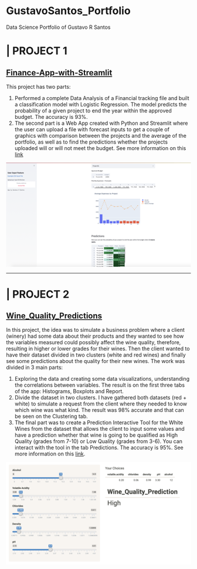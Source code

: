 # GustavoSantos_Portfolio
Data Science Portfolio of Gustavo R Santos

# | PROJECT 1
## [Finance-App-with-Streamlit](https://github.com/gurezende/Finance-App-with-Streamlit)

This project has two parts:
1. Performed a complete Data Analysis of a Financial tracking file and built a classification model with Logistic Regression. 
   The model predicts the probability of a given project to end the year within the approved budget. The accuracy is 93%.
2. The second part is a Web App created with Python and Streamlit where the user can upload a file with forecast inputs to get a couple of graphics with comparison between the projects and the average of the portfolio, as well as to find the predictions whether the projects uploaded will or will not meet the budget.
See more information on this [link](https://datasciencegus.wordpress.com/2020/07/10/finance-web-app-with-streamlit/)

![](/images/Financestreamlit.png)

---

# | PROJECT 2
## [Wine_Quality_Predictions](https://github.com/gurezende/Wine_Quality_Predictions)
In this project, the idea was to simulate a business problem where a client (winery) had some data about their products and they wanted to see how the variables measured could possibly affect the wine quality, therefore, resulting in higher or lower grades for their wines. Then the client wanted to have their dataset divided in two clusters (white and red wines) and finally see some predictions about the quality for their new wines.
The work was divided in 3 main parts:
1. Exploring the data and creating some data visualizations, understanding the correlations between variables.
The result is on the first three tabs of the app: Histograms, Boxplots and Report.
2. Divide the dataset in two clusters. I have gathered both datasets (red + white) to simulate a request from the client where they needed to know which wine was what kind. The result was 98% accurate and that can be seen on the Clustering tab.
3. The final part was to create a Prediction Interactive Tool for the White Wines from the dataset that allows the client to input some values and have a prediction whether that wine is going to be qualified as High Quality (grades from 7-10) or Low Quality (grades from 3-6). You can interact with the tool in the tab Predictions. The accuracy is 95%.
See more information on this [link](https://datasciencegus.wordpress.com/2020/07/16/wine-quality-project-with-rshiny/).

![](/images/WineQualityApp.png)
